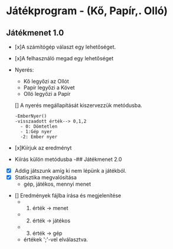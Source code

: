 # Játékprogram - (Kő, Papír,. Olló)

## Játékmenet 1.0
- [x]A számítógép választ egy lehetőséget.
- [x]A felhasználó megad egy lehetőséget
- Nyerés:
	- Kő legyőzi az Ollót
	- Papír legyőzi a Követ
	- Olló legyőzi a Papír
    
     [] A nyerés megállapítását kiszervezzük metódusba.
      
      -EmberNyer()
      -visszaadott érték--> 0,1,2
        - 0: Dömtetlen
        - 1:Gép nyer
        -2: Ember nyer
- [x]Kiírjuk az eredményt
- Kiírás külön metódusba
-## Játékmenet 2.0 
- [x] Addig játszunk amíg ki nem lépünk a játékból.
- [x] Statisztika megvalósítása
   - gép, játékos, mennyi menet      
- [] Eredmények fájlba írása és megjelenítése 
    - 1. érték -> menet
    - 2. érték -> játékos
    - 3. érték -> gép
    - értékek ';'-vel elválasztva.